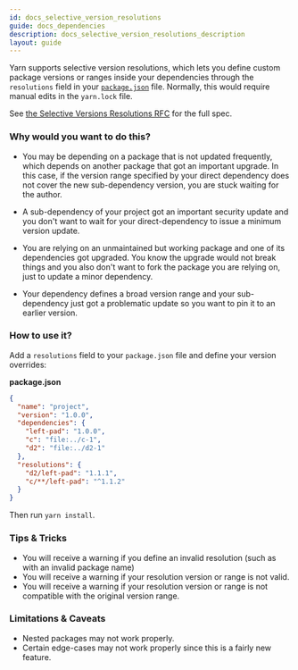 ```yaml
---
id: docs_selective_version_resolutions
guide: docs_dependencies
description: docs_selective_version_resolutions_description
layout: guide
---
```


Yarn supports selective version resolutions, which lets you define custom package versions or ranges inside your dependencies through the `resolutions` field in your [`package.json`]({{url_base}}/docs/package-json) file. Normally, this would
require manual edits in the `yarn.lock` file.

See [the Selective Versions Resolutions RFC](https://github.com/yarnpkg/rfcs/blob/master/implemented/0000-selective-versions-resolutions.md) for the full spec.

### Why would you want to do this? <a class="toc" id="toc-why-would-you-want-to-do-this" href="#toc-why-would-you-want-to-do-this"></a>

- You may be depending on a package that is not updated frequently, which depends on another package that got an important upgrade. In this case, if the version range specified by your direct dependency does not cover the new sub-dependency version, you are stuck waiting for the author.

- A sub-dependency of your project got an important security update and you don't want to wait for your direct-dependency to issue a minimum version update.

- You are relying on an unmaintained but working package and one of its dependencies got upgraded. You know the upgrade would not break things and you also don't want to fork the package you are relying on, just to update a minor dependency.

- Your dependency defines a broad version range and your sub-dependency just got a problematic update so you want to pin it to an earlier version.

### How to use it? <a class="toc" id="toc-how-to-use-it" href="#toc-how-to-use-it"></a>

Add a `resolutions` field to your `package.json` file and define your version overrides:

**package.json**

```json
{
  "name": "project",
  "version": "1.0.0",
  "dependencies": {
    "left-pad": "1.0.0",
    "c": "file:../c-1",
    "d2": "file:../d2-1"
  },
  "resolutions": {
    "d2/left-pad": "1.1.1",
    "c/**/left-pad": "^1.1.2"
  }
}
```

Then run `yarn install`.

### Tips & Tricks <a class="toc" id="toc-tips-tricks" href="#toc-tips-tricks"></a>

- You will receive a warning if you define an invalid resolution (such as with an invalid package name)
- You will receive a warning if your resolution version or range is not valid.
- You will receive a warning if your resolution version or range is not compatible with the original version range.

### Limitations & Caveats <a class="toc" id="toc-limitations-Caveats" href="#toc-limitations-Caveats"></a>

- Nested packages may not work properly.
- Certain edge-cases may not work properly since this is a fairly new feature.
